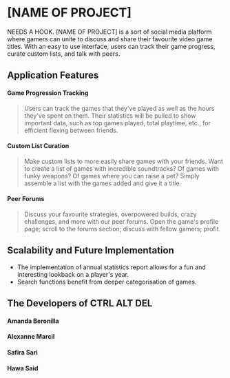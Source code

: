# [NAME OF PROJECT]
NEEDS A HOOK. [NAME OF PROJECT] is a sort of social media platform where gamers can unite to discuss and share their favourite video game titles. With an easy to use interface, users can track their game progress, curate custom lists, and talk with peers.

## Application Features
#### Game Progression Tracking
> Users can track the games that they've played as well as the hours they've spent on them. Their statistics will be pulled to show important data, such as top games played, total playtime, etc., for efficient flexing between friends.
#### Custom List Curation
> Make custom lists to more easily share games with your friends. Want to create a list of games with incredible soundtracks? Of games with funky weapons? Of games where you can raise a pet? Simply assemble a list with the games added and give it a title.
#### Peer Forums
> Discuss your favourite strategies, overpowered builds, crazy challenges, and more with our peer forums. Open the game's profile page; scroll to the forums section; discuss with fellow gamers; profit.

## Scalability and Future Implementation
- The implementation of annual statistics report allows for a fun and interesting lookback on a player's year.
- Search functions benefit from deeper categorisation of games.

## The Developers of CTRL ALT DEL
#### Amanda Beronilla
> 
#### Alexanne Marcil
> 
#### Safira Sari
> 
#### Hawa Said
> 
